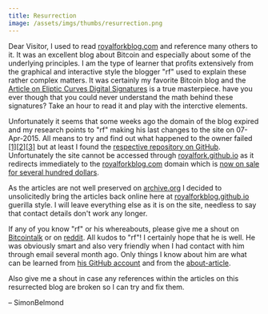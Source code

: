 ```yaml
---
title: Resurrection
image: /assets/imgs/thumbs/resurrection.png
---
```


Dear Visitor, I used to read [royalforkblog.com](http://www.royalforkblog.com) and reference many others to it. It was an excellent blog about Bitcoin and especially about some of the underlying principles. I am the type of learner that profits extensively from the graphical and interactive style the blogger "rf" used to explain these rather complex matters. It was certainly my favorite Bitcoin blog and the [Article on Eliptic Curves Digital Signatures](http://royalforkblog.github.io/2014/09/04/ecc/) is a true masterpiece. have you ever though that you could never understand the math behind these signatures? Take an hour to read it and play with the interctive elements.

Unfortunately it seems that some weeks ago the domain of the blog expired and my research points to "rf" making his last changes to the site on 07-Apr-2015. All means to try and find out what happened to the owner failed [[1]](https://www.reddit.com/r/Bitcoin/comments/3lg786/where_did_httproyalforkblogcom_go_best_bitcoin/)[[2]](https://bitcointalk.org/index.php?topic=1212432.msg12721787)[[3]](https://bitcointalk.org/index.php?topic=1148538.msg12722136#msg12722136) but at least I found the [respective repository on GitHub](https://github.com/royalfork/royalfork.github.io). Unfortunately the site cannot be accessed through [royalfork.github.io](http://royalfork.github.io) as it redirects immediately to the [royalforkblog.com](http://www.royalforkblog.com) domain which is [now on sale for several hundred dollars](https://sedo.com/search/details.php4?partnerid=&domain=royalforkblog.com).

As the articles are not well preserved on [archive.org](https://web.archive.org/web/20150214051116/http://www.royalforkblog.com/) I decided to unsolicitedly bring the articles back online here at [royalforkblog.github.io](http://royalforkblog.github.io) guerilla style. I will leave everything else as it is on the site, needless to say that contact details don't work any longer. 

If any of you know "rf" or his whereabouts, please give me a shout on [Bitcointalk](https://bitcointalk.org) or on [reddit](https://www.reddit.com/). All kudos to "rf"! I certainly hope that he is well. He was obviously smart and also very friendly when I had contact with him through email several month ago. Only things I know about him are what can be learned from [his GitHub account](https://github.com/royalfork) and from the [about-article](http://royalforkblog.github.io/2014/07/27/about/).

Also give me a shout in case any references within the articles on this resurrected blog are broken so I can try and fix them.

– SimonBelmond
